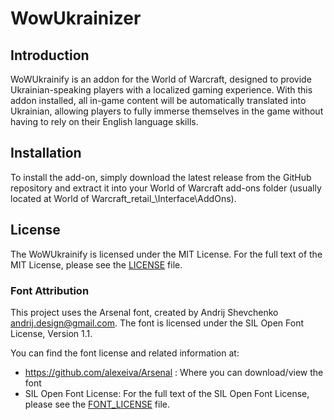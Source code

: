 # WowUkrainizer

## Introduction

WoWUkrainify is an addon for the World of Warcraft, designed to provide Ukrainian-speaking players with a localized gaming experience. With this addon installed, all in-game content will be automatically translated into Ukrainian, allowing players to fully immerse themselves in the game without having to rely on their English language skills.

## Installation
To install the add-on, simply download the latest release from the GitHub repository and extract it into your World of Warcraft add-ons folder (usually located at World of Warcraft\_retail_\Interface\AddOns).

## License
The WoWUkrainify is licensed under the MIT License. For the full text of the MIT License, please see the [LICENSE](LICENSE) file.

### Font Attribution

This project uses the Arsenal font, created by Andrij Shevchenko <andrij.design@gmail.com>. The font is licensed under the SIL Open Font License, Version 1.1.

You can find the font license and related information at:
- https://github.com/alexeiva/Arsenal : Where you can download/view the font
- SIL Open Font License: For the full text of the SIL Open Font License, please see the [FONT_LICENSE](FONT_LICENSE) file.
